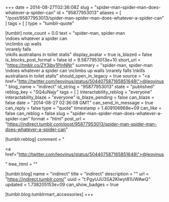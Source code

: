 +++
date = 2014-08-27T02:36:08Z
slug = "spider-man-spider-man-does-whatever-a-spider-can"
id = "95877953013"
aliases = [ "/post/95877953013/spider-man-spider-man-does-whatever-a-spider-can" ]
tags = [ ]
type = "tumblr-quote"

[tumblr]
note_count = 0.0
text = "spider-man, spider-man<br/>\ndoes whatever a spider can<br/>\nclimbs up walls<br/>\nrarely falls<br/>\nkills australians in toilet stalls"
display_avatar = true
is_blazed = false
is_blocks_post_format = false
id = 9.5877953013e+10
short_url = "https://tmblr.co/ZY3jby1PInNNr"
summary = "spider-man, spider-man \ndoes whatever a spider can \nclimbs up walls \nrarely falls \nkills australians in toilet stalls"
should_open_in_legacy = true
source = "<a href=\"http://twitter.com/leovinus/status/504407587165851648\">@leovinus</a>"
blog_name = "indirect"
id_string = "95877953013"
state = "published"
reblog_key = "SQ4uNajy"
tags = [ ]
interactability_reblog = "everyone"
interactability_blaze = "everyone"
is_blaze_pending = false
can_blaze = false
date = "2014-08-27 02:36:08 GMT"
can_send_in_message = true
can_reply = false
type = "quote"
timestamp = 1.409106968e+09
can_like = false
can_reblog = false
slug = "spider-man-spider-man-does-whatever-a-spider-can"
format = "html"
post_url = "https://indirect.tumblr.com/post/95877953013/spider-man-spider-man-does-whatever-a-spider-can"

[tumblr.reblog]
comment = "<p><a href=\"http://twitter.com/leovinus/status/504407587165851648\">@leovinus</a></p>"
tree_html = ""

[tumblr.blog]
name = "indirect"
title = "indirect"
description = ""
url = "https://indirect.tumblr.com/"
uuid = "t:PgyUJU3SA2Klwyt81UWAwQ"
updated = 1.738205153e+09
can_show_badges = true

[tumblr.blog.tumblrmart_accessories]
+++
